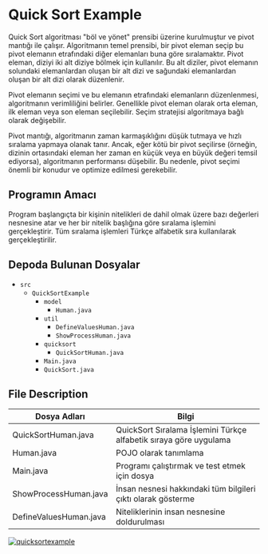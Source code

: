 # Quick Sort Example

Quick Sort algoritması "böl ve yönet" prensibi üzerine kurulmuştur ve pivot mantığı ile çalışır. Algoritmanın temel prensibi, bir pivot eleman seçip bu pivot elemanın etrafındaki diğer elemanları buna göre sıralamaktır. Pivot eleman, diziyi iki alt diziye bölmek için kullanılır. Bu alt diziler, pivot elemanın solundaki elemanlardan oluşan bir alt dizi ve sağundaki elemanlardan oluşan bir alt dizi olarak düzenlenir.

Pivot elemanın seçimi ve bu elemanın etrafındaki elemanların düzenlenmesi, algoritmanın verimliliğini belirler. Genellikle pivot eleman olarak orta eleman, ilk eleman veya son eleman seçilebilir. Seçim stratejisi algoritmaya bağlı olarak değişebilir.

Pivot mantığı, algoritmanın zaman karmaşıklığını düşük tutmaya ve hızlı sıralama yapmaya olanak tanır. Ancak, eğer kötü bir pivot seçilirse (örneğin, dizinin ortasındaki eleman her zaman en küçük veya en büyük değeri temsil ediyorsa), algoritmanın performansı düşebilir. Bu nedenle, pivot seçimi önemli bir konudur ve optimize edilmesi gerekebilir.

## Programın Amacı

Program başlangıçta bir kişinin nitelikleri de dahil olmak üzere bazı değerleri nesnesine atar ve her bir nitelik başlığına göre sıralama işlemini gerçekleştirir. Tüm sıralama işlemleri Türkçe alfabetik sıra kullanılarak gerçekleştirilir.

## Depoda Bulunan Dosyalar

- `src`
  - `QuickSortExample`
    - `model`
      - `Human.java`
    - `util`
      - `DefineValuesHuman.java`
      - `ShowProcessHuman.java`
    - `quicksort`
      - `QuickSortHuman.java`
    - `Main.java`
    - `QuickSort.java`


## File Description

| Dosya Adları                | Bilgi                                                   |
|-----------------------------|---------------------------------------------------------|
| QuickSortHuman.java         | QuickSort Sıralama İşlemini Türkçe alfabetik sıraya göre uygulama |
| Human.java                  | POJO olarak tanımlama                                   |
| Main.java                   | Programı çalıştırmak ve test etmek için dosya           |
| ShowProcessHuman.java       | İnsan nesnesi hakkındaki tüm bilgileri çıktı olarak gösterme |
| DefineValuesHuman.java      | Niteliklerinin insan nesnesine doldurulması           |


[![quicksortexample](https://r.resimlink.com/hL2AuzsSEf.png)](https://resimlink.com/hL2AuzsSEf)

